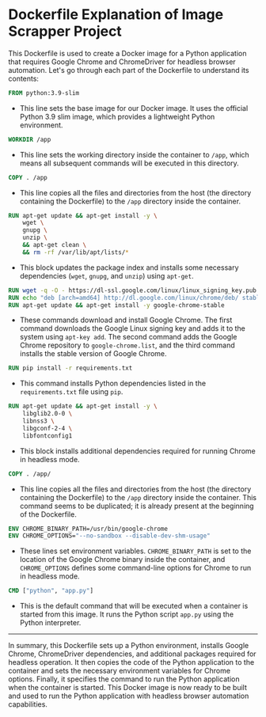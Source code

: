 # Dockerfile Explanation of Image Scrapper Project

This Dockerfile is used to create a Docker image for a Python application that requires Google Chrome and ChromeDriver for headless browser automation. Let's go through each part of the Dockerfile to understand its contents:

```Dockerfile
FROM python:3.9-slim
```

- This line sets the base image for our Docker image. It uses the official Python 3.9 slim image, which provides a lightweight Python environment.

```Dockerfile
WORKDIR /app
```

- This line sets the working directory inside the container to `/app`, which means all subsequent commands will be executed in this directory.

```Dockerfile
COPY . /app
```

- This line copies all the files and directories from the host (the directory containing the Dockerfile) to the `/app` directory inside the container.

```Dockerfile
RUN apt-get update && apt-get install -y \
    wget \
    gnupg \
    unzip \
    && apt-get clean \
    && rm -rf /var/lib/apt/lists/*
```

- This block updates the package index and installs some necessary dependencies (`wget`, `gnupg`, and `unzip`) using `apt-get`.

```Dockerfile
RUN wget -q -O - https://dl-ssl.google.com/linux/linux_signing_key.pub | apt-key add -
RUN echo "deb [arch=amd64] http://dl.google.com/linux/chrome/deb/ stable main" >> /etc/apt/sources.list.d/google-chrome.list
RUN apt-get update && apt-get install -y google-chrome-stable
```

- These commands download and install Google Chrome. The first command downloads the Google Linux signing key and adds it to the system using `apt-key add`. The second command adds the Google Chrome repository to `google-chrome.list`, and the third command installs the stable version of Google Chrome.

```Dockerfile
RUN pip install -r requirements.txt
```

- This command installs Python dependencies listed in the `requirements.txt` file using `pip`.

```Dockerfile
RUN apt-get update && apt-get install -y \
    libglib2.0-0 \
    libnss3 \
    libgconf-2-4 \
    libfontconfig1
```

- This block installs additional dependencies required for running Chrome in headless mode.

```Dockerfile
COPY . /app/
```

- This line copies all the files and directories from the host (the directory containing the Dockerfile) to the `/app` directory inside the container. This command seems to be duplicated; it is already present at the beginning of the Dockerfile.

```Dockerfile
ENV CHROME_BINARY_PATH=/usr/bin/google-chrome
ENV CHROME_OPTIONS="--no-sandbox --disable-dev-shm-usage"
```

- These lines set environment variables. `CHROME_BINARY_PATH` is set to the location of the Google Chrome binary inside the container, and `CHROME_OPTIONS` defines some command-line options for Chrome to run in headless mode.

```Dockerfile
CMD ["python", "app.py"]
```

- This is the default command that will be executed when a container is started from this image. It runs the Python script `app.py` using the Python interpreter.

---

In summary, this Dockerfile sets up a Python environment, installs Google Chrome, ChromeDriver dependencies, and additional packages required for headless operation. It then copies the code of the Python application to the container and sets the necessary environment variables for Chrome options. Finally, it specifies the command to run the Python application when the container is started. This Docker image is now ready to be built and used to run the Python application with headless browser automation capabilities.